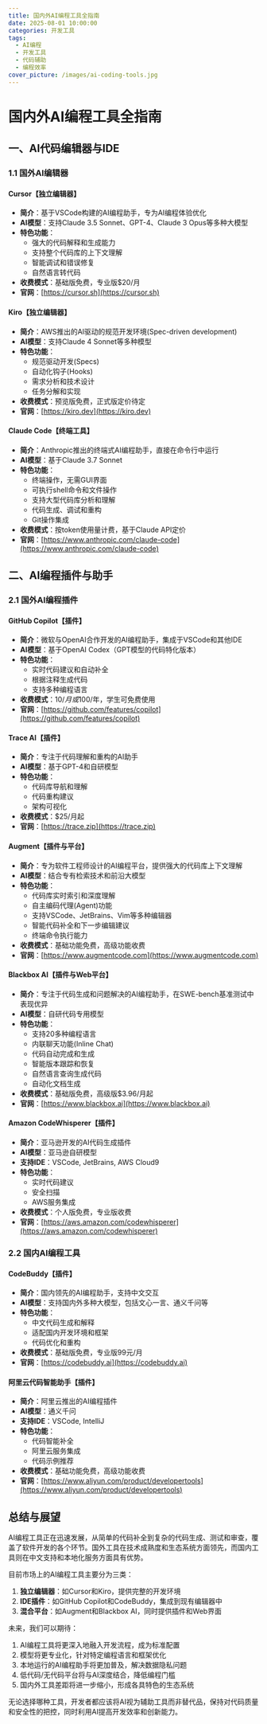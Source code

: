 ```yaml
---
title: 国内外AI编程工具全指南
date: 2025-08-01 10:00:00
categories: 开发工具
tags:
  - AI编程
  - 开发工具
  - 代码辅助
  - 编程效率
cover_picture: /images/ai-coding-tools.jpg
---
```


# 国内外AI编程工具全指南

## 一、AI代码编辑器与IDE

### 1.1 国外AI编辑器

#### Cursor【独立编辑器】
- **简介**：基于VSCode构建的AI编程助手，专为AI编程体验优化
- **AI模型**：支持Claude 3.5 Sonnet、GPT-4、Claude 3 Opus等多种大模型
- **特色功能**：
  - 强大的代码解释和生成能力
  - 支持整个代码库的上下文理解
  - 智能调试和错误修复
  - 自然语言转代码
- **收费模式**：基础版免费，专业版$20/月
- **官网**：[https://cursor.sh](https://cursor.sh)

#### Kiro【独立编辑器】
- **简介**：AWS推出的AI驱动的规范开发环境(Spec-driven development)
- **AI模型**：支持Claude 4 Sonnet等多种模型
- **特色功能**：
  - 规范驱动开发(Specs)
  - 自动化钩子(Hooks)
  - 需求分析和技术设计
  - 任务分解和实现
- **收费模式**：预览版免费，正式版定价待定
- **官网**：[https://kiro.dev](https://kiro.dev)

#### Claude Code【终端工具】
- **简介**：Anthropic推出的终端式AI编程助手，直接在命令行中运行
- **AI模型**：基于Claude 3.7 Sonnet
- **特色功能**：
  - 终端操作，无需GUI界面
  - 可执行shell命令和文件操作
  - 支持大型代码库分析和理解
  - 代码生成、调试和重构
  - Git操作集成
- **收费模式**：按token使用量计费，基于Claude API定价
- **官网**：[https://www.anthropic.com/claude-code](https://www.anthropic.com/claude-code)

## 二、AI编程插件与助手

### 2.1 国外AI编程插件

#### GitHub Copilot【插件】
- **简介**：微软与OpenAI合作开发的AI编程助手，集成于VSCode和其他IDE
- **AI模型**：基于OpenAI Codex（GPT模型的代码特化版本）
- **特色功能**：
  - 实时代码建议和自动补全
  - 根据注释生成代码
  - 支持多种编程语言
- **收费模式**：$10/月或$100/年，学生可免费使用
- **官网**：[https://github.com/features/copilot](https://github.com/features/copilot)

#### Trace AI【插件】
- **简介**：专注于代码理解和重构的AI助手
- **AI模型**：基于GPT-4和自研模型
- **特色功能**：
  - 代码库导航和理解
  - 代码重构建议
  - 架构可视化
- **收费模式**：$25/月起
- **官网**：[https://trace.zip](https://trace.zip)

#### Augment【插件与平台】
- **简介**：专为软件工程师设计的AI编程平台，提供强大的代码库上下文理解
- **AI模型**：结合专有检索技术和前沿大模型
- **特色功能**：
  - 代码库实时索引和深度理解
  - 自主编码代理(Agent)功能
  - 支持VSCode、JetBrains、Vim等多种编辑器
  - 智能代码补全和下一步编辑建议
  - 终端命令执行能力
- **收费模式**：基础功能免费，高级功能收费
- **官网**：[https://www.augmentcode.com](https://www.augmentcode.com)

#### Blackbox AI【插件与Web平台】
- **简介**：专注于代码生成和问题解决的AI编程助手，在SWE-bench基准测试中表现优异
- **AI模型**：自研代码专用模型
- **特色功能**：
  - 支持20多种编程语言
  - 内联聊天功能(Inline Chat)
  - 代码自动完成和生成
  - 智能版本跟踪和恢复
  - 自然语言查询生成代码
  - 自动化文档生成
- **收费模式**：基础版免费，高级版$3.96/月起
- **官网**：[https://www.blackbox.ai](https://www.blackbox.ai)

#### Amazon CodeWhisperer【插件】
- **简介**：亚马逊开发的AI代码生成插件
- **AI模型**：亚马逊自研模型
- **支持IDE**：VSCode, JetBrains, AWS Cloud9
- **特色功能**：
  - 实时代码建议
  - 安全扫描
  - AWS服务集成
- **收费模式**：个人版免费，专业版收费
- **官网**：[https://aws.amazon.com/codewhisperer](https://aws.amazon.com/codewhisperer)

### 2.2 国内AI编程工具

#### CodeBuddy【插件】
- **简介**：国内领先的AI编程助手，支持中文交互
- **AI模型**：支持国内外多种大模型，包括文心一言、通义千问等
- **特色功能**：
  - 中文代码生成和解释
  - 适配国内开发环境和框架
  - 代码优化和重构
- **收费模式**：基础版免费，专业版99元/月
- **官网**：[https://codebuddy.ai](https://codebuddy.ai)

#### 阿里云代码智能助手【插件】
- **简介**：阿里云推出的AI编程插件
- **AI模型**：通义千问
- **支持IDE**：VSCode, IntelliJ
- **特色功能**：
  - 代码智能补全
  - 阿里云服务集成
  - 代码示例推荐
- **收费模式**：基础功能免费，高级功能收费
- **官网**：[https://www.aliyun.com/product/developertools](https://www.aliyun.com/product/developertools)

## 总结与展望

AI编程工具正在迅速发展，从简单的代码补全到复杂的代码生成、测试和审查，覆盖了软件开发的各个环节。国外工具在技术成熟度和生态系统方面领先，而国内工具则在中文支持和本地化服务方面具有优势。

目前市场上的AI编程工具主要分为三类：
1. **独立编辑器**：如Cursor和Kiro，提供完整的开发环境
2. **IDE插件**：如GitHub Copilot和CodeBuddy，集成到现有编辑器中
3. **混合平台**：如Augment和Blackbox AI，同时提供插件和Web界面

未来，我们可以期待：
1. AI编程工具将更深入地融入开发流程，成为标准配置
2. 模型将更专业化，针对特定编程语言和框架优化
3. 本地运行的AI编程助手将更加普及，解决数据隐私问题
4. 低代码/无代码平台将与AI深度结合，降低编程门槛
5. 国内外工具差距将进一步缩小，形成各具特色的生态系统

无论选择哪种工具，开发者都应该将AI视为辅助工具而非替代品，保持对代码质量和安全性的把控，同时利用AI提高开发效率和创新能力。